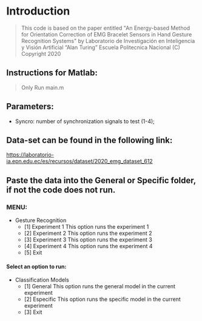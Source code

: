 # Introduction

> This code is based on the paper entitled "An Energy-based Method for Orientation Correction of EMG Bracelet Sensors in Hand Gesture Recognition Systems" by Laboratorio de Investigación en Inteligencia y Visión Artificial “Alan Turing”
Escuela Politecnica Nacional
(C) Copyright 2020

## Instructions for Matlab:

> Only Run main.m

## Parameters:
* Syncro: number of synchronization signals to test (1-4);

## Data-set can be found in the following link:

https://laboratorio-ia.epn.edu.ec/es/recursos/dataset/2020_emg_dataset_612

## Paste the data into the General or Specific folder, if not the code does not run.

### MENU:

* Gesture Recognition
  * [1] Experiment 1       This option runs the experiment 1
  * [2] Experiment 2       This option runs the experiment 2
  * [3] Experiment 3       This option runs the experiment 3
  * [4] Experiment 4       This option runs the experiment 4
  * [5] Exit
 
#### Select an option to run: 

* Classification Models
  * [1] General            This option runs the general model in the current experiment 
  * [2] Especific          This option runs the specific model in the current experiment 
  * [3] Exit

